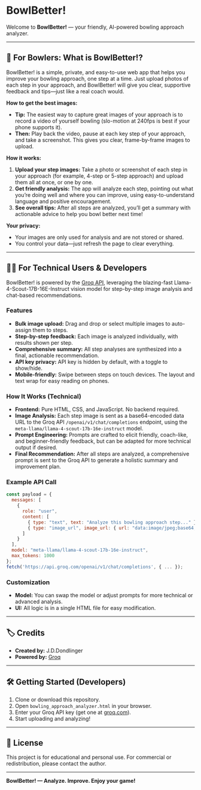# BowlBetter!

Welcome to **BowlBetter!** — your friendly, AI-powered bowling approach analyzer.

---

## 🎳 For Bowlers: What is BowlBetter!?

BowlBetter! is a simple, private, and easy-to-use web app that helps you improve your bowling approach, one step at a time. Just upload photos of each step in your approach, and BowlBetter! will give you clear, supportive feedback and tips—just like a real coach would.

**How to get the best images:**

- **Tip:** The easiest way to capture great images of your approach is to record a video of yourself bowling (slo-motion at 240fps is best if your phone supports it).
- **Then:** Play back the video, pause at each key step of your approach, and take a screenshot. This gives you clear, frame-by-frame images to upload.

**How it works:**

1. **Upload your step images:** Take a photo or screenshot of each step in your approach (for example, 4-step or 5-step approach) and upload them all at once, or one by one.
2. **Get friendly analysis:** The app will analyze each step, pointing out what you’re doing well and where you can improve, using easy-to-understand language and positive encouragement.
3. **See overall tips:** After all steps are analyzed, you’ll get a summary with actionable advice to help you bowl better next time!

**Your privacy:**

- Your images are only used for analysis and are not stored or shared.
- You control your data—just refresh the page to clear everything.

---

## 🧑‍💻 For Technical Users & Developers

BowlBetter! is powered by the [Groq API](https://groq.com), leveraging the blazing-fast Llama-4-Scout-17B-16E-Instruct vision model for step-by-step image analysis and chat-based recommendations.

### Features

- **Bulk image upload:** Drag and drop or select multiple images to auto-assign them to steps.
- **Step-by-step feedback:** Each image is analyzed individually, with results shown per step.
- **Comprehensive summary:** All step analyses are synthesized into a final, actionable recommendation.
- **API key privacy:** API key is hidden by default, with a toggle to show/hide.
- **Mobile-friendly:** Swipe between steps on touch devices. The layout and text wrap for easy reading on phones.

### How It Works (Technical)

- **Frontend:** Pure HTML, CSS, and JavaScript. No backend required.
- **Image Analysis:** Each step image is sent as a base64-encoded data URL to the Groq API `/openai/v1/chat/completions` endpoint, using the `meta-llama/llama-4-scout-17b-16e-instruct` model.
- **Prompt Engineering:** Prompts are crafted to elicit friendly, coach-like, and beginner-friendly feedback, but can be adapted for more technical output if desired.
- **Final Recommendation:** After all steps are analyzed, a comprehensive prompt is sent to the Groq API to generate a holistic summary and improvement plan.

### Example API Call

```js
const payload = {
  messages: [
    {
      role: "user",
      content: [
        { type: "text", text: "Analyze this bowling approach step..." },
        { type: "image_url", image_url: { url: "data:image/jpeg;base64,..." } }
      ]
    }
  ],
  model: "meta-llama/llama-4-scout-17b-16e-instruct",
  max_tokens: 1000
};
fetch('https://api.groq.com/openai/v1/chat/completions', { ... });
```

### Customization

- **Model:** You can swap the model or adjust prompts for more technical or advanced analysis.
- **UI:** All logic is in a single HTML file for easy modification.

---

## 🏷️ Credits

- **Created by:** J.D.Dondlinger
- **Powered by:** [Groq](https://groq.com)

---

## 🛠️ Getting Started (Developers)

1. Clone or download this repository.
2. Open `bowling_approach_analyzer.html` in your browser.
3. Enter your Groq API key (get one at [groq.com](https://groq.com)).
4. Start uploading and analyzing!

---

## 📄 License

This project is for educational and personal use. For commercial or redistribution, please contact the author.

---

**BowlBetter! — Analyze. Improve. Enjoy your game!**
